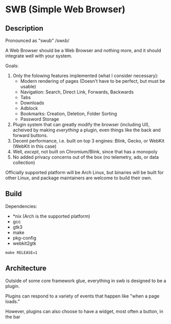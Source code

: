 # SWB (Simple Web Browser)

## Description

Pronounced as "swub" /swʌb/

A Web Browser should be a Web Browser and nothing more, and it should integrate well with your system.

Goals:
1. Only the folowing features implemented (what I consider necessary):
   - Modern rendering of pages (Doesn't have to be perfect, but must be usable)
   - Navigation: Search, Direct Link, Forwards, Backwards
   - Tabs
   - Downloads
   - Adblock
   - Bookmarks: Creation, Deletion, Folder Sorting
   - Password Storage
2. Plugin system that can greatly modify the browser (including UI), acheived by making *everything* a plugin, even things like the back and forward buttons.
3. Decent performance, i.e. built on top 3 engines: Blink, Gecko, or WebKit (WebKit in this case)
4. Well, *except*, not built on Chromium/Blink, since that has a monopoly
5. No added privacy concerns out of the box (no telemetry, ads, or data collection)

Officially supported platform will be Arch Linux, but binaries will be built for other Linux, and package maintainers are welcome to build their own.

## Build

Dependencies:

- \*nix (Arch is the supported platform)
- gcc
- gtk3
- make
- pkg-config
- webkit2gtk

`make RELEASE=1`

## Architecture

Outside of some core framework glue, everything in swb is designed to be a plugin.

Plugins can respond to a variety of events that happen like "when a page loads."

However, plugins can also choose to have a widget, most often a button, in the bar
